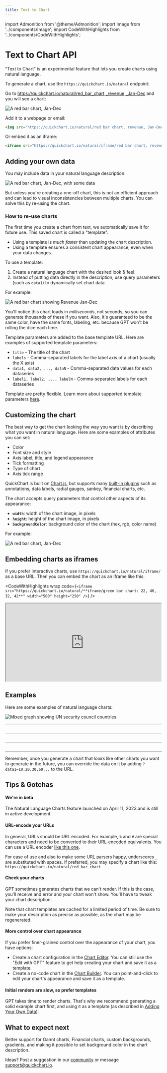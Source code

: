 ```yaml
---
title: Text to Chart
---
```


import Admonition from '@theme/Admonition';
import Image from '../components/Image';
import CodeWithHighlights from '../components/CodeWithHighlights';

# Text to Chart API

"Text to Chart" is an experimental feature that lets you create charts using natural language.

To generate a chart, use the `https://quickchart.io/natural` endpoint:

<CodeWithHighlights code="https://quickchart.io/natural/**red bar chart, revenue, Jan-Dec**" />

Go to <a href="https://quickchart.io/natural/red_bar_chart,_revenue,_Jan-Dec">https://quickchart.io/natural/red_bar_chart,_revenue,_Jan-Dec</a> and you will see a chart:

<Image noBorder maxWidth={500} src="https://quickchart.io/natural/red bar chart, revenue, Jan-Dec" alt="A red bar chart, Jan-Dec" />

Add it to a webpage or email:

```html
<img src="https://quickchart.io/natural/red bar chart, revenue, Jan-Dec" />
```

Or embed it as an iframe:
```html
<iframe src="https://quickchart.io/natural/iframe/red bar chart, revenue, Jan-Dec" />
```

## Adding your own data

You may include data in your natural language description:

<CodeWithHighlights wrap code="https://quickchart.io/natural/**red bar chart, revenue, Jan-Dec, data 30,35,38,22,48,42,63,60,71,72,64,80**" />

<Image noBorder maxWidth={500} src="https://quickchart.io/natural/red bar chart, revenue, Jan-Dec, data 30,35,38,22,48,42,63,60,71,72,64,80" alt="A red bar chart, Jan-Dec, with some data" />

But unless you're creating a one-off chart, this is not an efficient approach and can lead to visual inconsistencies between multiple charts.  You can solve this by re-using the chart.

### How to re-use charts

The first time you create a chart from text, we automatically save it for future use.  This saved chart is called a "template".
- Using a template is _much faster_ than updating the chart description.
- Using a template ensures a consistent chart appearance, even when your data changes.

To use a template:
1. Create a natural language chart with the desired look & feel.
1. Instead of putting data directly in the description, use query parameters (such as `data1`) to dynamically set chart data.

For example:

<CodeWithHighlights wrap code="https://quickchart.io/natural/red bar chart, revenue, Jan-Dec**?data1=30,35,38,22,48,42,63,70,70,72,64,80&title=Financials&label1=Revenue (millions)**" />

<Image noBorder maxWidth={500} src="https://quickchart.io/natural/red bar chart, revenue, Jan-Dec?data1=30,35,38,22,48,42,63,70,70,72,64,80&title=Financials&label1=Revenue (millions)" alt="A red bar chart showing Revenue Jan-Dec" />

You'll notice this chart loads in _milliseconds_, not seconds, so you can generate thousands of these if you want.  Also, it's guaranteed to be the same color, have the same fonts, labeling, etc. because GPT won't be rolling the dice each time.

Template parameters are added to the base template URL.  Here are examples of supported template parameters:
- `title` - The title of the chart
- `labels` - Comma-separated labels for the label axis of a chart (usually the X axis)
- `data1, data2, ..., dataN` - Comma-separated data values for each dataseries
- `label1, label2, ..., labelN` - Comma-separated labels for each dataseries

<Admonition type="info">Template are pretty flexible. Learn more about supported template parameters [here](/documentation/usage/short-urls-and-templates/#templates).</Admonition>

## Customizing the chart

The best way to get the chart looking the way you want is by describing what you want in natural language.  Here are some examples of attributes you can set:
- Color
- Font size and style
- Axis label, title, and legend appearance
- Tick formatting
- Type of chart
- Axis tick range

QuickChart is built on [Chart.js](https://www.chartjs.org/), but supports many [built-in plugins](/documentation/reference/chartjs-plugins/) such as annotations, data labels, radial gauges, sankey, financial charts, etc.

The chart accepts query parameters that control other aspects of its appearance:
- **`width`**: width of the chart image, in pixels
- **`height`**: height of the chart image, in pixels
- **`backgroundColor`**: background color of the chart (hex, rgb, color name)

For example:

<CodeWithHighlights wrap code="https://quickchart.io/natural/red bar chart, Jan-Dec**?width=800&height=200&backgroundColor=black**" />

<Image noBorder src="https://quickchart.io/natural/red bar chart, Jan-Dec?width=800&height=200&backgroundColor=black" alt="A red bar chart, Jan-Dec" />

## Embedding charts as iframes

If you prefer interactive charts, use `https://quickchart.io/natural/iframe/` as a base URL.  Then you can embed the chart as an iframe like this:

<CodeWithHighlights wrap code={`<iframe src="https://quickchart.io/natural/**iframe/green bar chart: 22, 40, 32, 42**" width="500" height="250" />`} />

<div style={{display: 'flex', justifyContent: 'center'}}>
<iframe src="https://quickchart.io/natural/iframe/green bar chart: 22, 40, 32, 42" width="500" height="250"></iframe>
</div>

## Examples

Here are some examples of natural language charts:

<CodeWithHighlights wrap code="https://quickchart.io/natural/**Bar chart with data labels showing population of UN security council countries, with line graph for trend line. Shorten Y axis labels using 'M' for million. Title 'UN Security Council', hide legend**" />

<Image noBorder maxWidth={500} src="https://quickchart.io/natural/Bar chart showing population of UN security council countries, with line graph on Y2 for GDP growth. Abbreviate Y axis labels and add axis titles. Chart title 'UN Security Council population', hide legend" alt="Mixed graph showing UN security council countries" />

<hr/>

<CodeWithHighlights wrap code="https://quickchart.io/natural/**doughnut chart showing 10 luck, 20 skill, 15 power of will, 5 pleasure, 50 pain**" />

<Image noBorder maxWidth={500} src="https://quickchart.io/natural/doughnut chart showing 10 luck, 20 skill, 15 power of will, 5 pleasure, 50 pain" alt="" />

<hr/>

<CodeWithHighlights wrap code="https://quickchart.io/natural/**Radar chart showing job applicant aptitudes ranging from 0-100, no legend**" />

<Image noBorder maxWidth={500} src="https://quickchart.io/natural/Radar chart showing job applicant aptitudes ranging from 0-100, no legend" alt="" />

<hr/>

<CodeWithHighlights wrap code="https://quickchart.io/natural/**horizontal bar chart with data labels, 10 bars.  gradient from green to red top down**" />

<Image noBorder maxWidth={500} src="https://quickchart.io/natural/horizontal bar chart with data labels, 10 bars.  gradient from green to red top down" alt="" />

<hr/>

Remember, once you generate a chart that _looks_ like other charts you want to generate in the future, you can override the data on it by adding `?data1=10,20,30,60...` to the URL.

## Tips & Gotchas

#### We're in beta

The Natural Language Charts feature launched on April 11, 2023 and is still in active development.

#### URL-encode your URLs
In general, URLs should be URL encoded.  For example, `%` and `#` are special characters and need to be converted to their URL-encoded equivalents.  You can use a URL encoder [like this one](https://www.urlencoder.io/).

For ease of use and also to make some URL parsers happy, underscores `_` are substituted with spaces.  If preferred, you may specify a chart like this: `https://quickchart.io/natural/red_bar_chart`

#### Check your charts
GPT sometimes generates charts that we can't render.  If this is the case, you'll receive and error and your chart won't show.  You'll have to tweak your chart description.

Note that chart templates are cached for a limited period of time. Be sure to make your description as precise as possible, as the chart may be regenerated.

#### More control over chart appearance
If you prefer finer-grained control over the appearance of your chart, you have options:
- Create a chart configuration in the [Chart Editor](https://quickchart.io/sandbox).  You can still use the "Edit with GPT" feature to get help creating your chart and save it as a template.
- Create a no-code chart in the [Chart Builder](https://quickchart.io/chart-maker/).  You can point-and-click to edit your chart's appearance and save it as a template.

#### Initial renders are slow, so prefer templates
GPT takes time to render charts.  That's why we recommend generating a solid example chart first, and using it as a template (as described in [Adding Your Own Data](#adding-your-own-data)).

## What to expect next
Better support for Gannt charts, Financial charts, custom backgrounds, gradients, and making it possible to set background color in the chart description.

Ideas?  Post a suggestion in our [community](https://community.quickchart.io/) or message [support@quickchart.io](mailto:support@quickchart.io).
